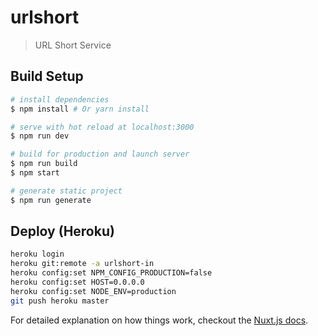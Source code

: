 # urlshort

> URL Short Service

## Build Setup

``` bash
# install dependencies
$ npm install # Or yarn install

# serve with hot reload at localhost:3000
$ npm run dev

# build for production and launch server
$ npm run build
$ npm start

# generate static project
$ npm run generate
```

## Deploy (Heroku)

``` bash
heroku login
heroku git:remote -a urlshort-in
heroku config:set NPM_CONFIG_PRODUCTION=false
heroku config:set HOST=0.0.0.0
heroku config:set NODE_ENV=production
git push heroku master
```

For detailed explanation on how things work, checkout the [Nuxt.js docs](https://github.com/nuxt/nuxt.js).
